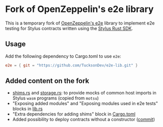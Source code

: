 # Fork of OpenZeppelin's e2e library

This is a temporary fork of [OpenZeppelin's e2e](https://github.com/OpenZeppelin/rust-contracts-stylus/tree/main/lib/e2e) library to implement e2e testing for Stylus contracts written using the [Stylus Rust SDK](https://github.com/OffchainLabs/stylus-sdk-rs).

## Usage

Add the following dependency to Cargo.toml to use `e2e`:

```toml
e2e = { git = "https://github.com/TucksonDev/e2e-lib.git" }
```

## Added content on the fork
- [shims.rs](./e2e/src/shims.rs) and [storage.rs](./e2e/src/storage.rs): to provide mocks of common host imports in Stylus `wasm` programs (copied from `motsu`)
- "Exposing added modules" and "Exposing modules used in e2e tests" blocks in [lib.rs](./e2e/src/lib.rs)
- "Extra dependencies for adding shims" block in [Cargo.toml](./e2e/Cargo.toml)
- Added possibility to deploy contracts without a constructor ([commit](https://github.com/TucksonDev/e2e-lib/commit/939f29877060500e42c886164ff5e8939bf516cc))